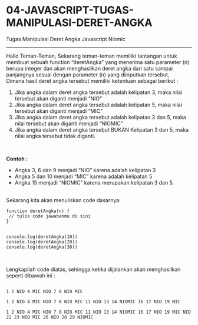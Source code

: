 # 04-JAVASCRIPT-TUGAS-MANIPULASI-DERET-ANGKA
Tugas Manipulasi Deret Angka Javascript Niomic
<hr>
Hallo Teman-Teman, Sekarang teman-teman memiliki tantangan untuk membuat sebuah function “deretAngka” yang menerima satu parameter (n) berupa integer dan akan menghasilkan deret angka dari satu sampai panjangnya sesuai dengan parameter (n) yang diinputkan tersebut,<br>
Dimana hasil deret angka tersebut memiliki ketentuan sebagai berikut :<br>

1. Jika angka dalam deret angka tersebut adalah kelipatan 3, maka nilai tersebut akan diganti menjadi “NIO”
2. Jika angka dalam deret angka tersebut adalah kelipatan 5, maka nilai tersebut akan diganti menjadi “MIC”
3. Jika angka dalam deret angka tersebut adalah kelipatan 3 dan 5, maka nilai tersebut akan diganti menjadi “NIOMIC”
4. Jika angka dalam deret angka tersebut BUKAN Kelipatan 3 dan 5, maka nilai angka tersebut tidak diganti.
<br>

__Contoh :__
- Angka 3, 6 dan 9 menjadi “NIO” karena adalah kelipatan 3
- Angka 5 dan 10 menjadi “MIC” karena adalah kelipatan 5
- Angka 15 menjadi “NIOMIC” karena merupakan kelipatan 3 dan 5.

<br>
Sekarang kita akan menuliskan code dasarnya: <br>

```
function deretAngka(n) {
 // tulis code jawabanmu di sini
}


console.log(deretAngka(10))
console.log(deretAngka(20))
console.log(deretAngka(30))
```
<br>

Lengkapilah code diatas, sehingga ketika dijalankan akan menghasilkan seperti dibawah ini : <br>
```

1 2 NIO 4 MIC NIO 7 8 NIO MIC

1 2 NIO 4 MIC NIO 7 8 NIO MIC 11 NIO 13 14 NIOMIC 16 17 NIO 19 MIC

1 2 NIO 4 MIC NIO 7 8 NIO MIC 11 NIO 13 14 NIOMIC 16 17 NIO 19 MIC NIO 22 23 NIO MIC 26 NIO 28 29 NIOMIC
```
 
